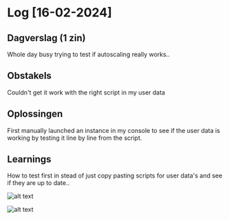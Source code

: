 # Log [16-02-2024]

## Dagverslag (1 zin)
Whole day busy trying to test if autoscaling really works..

## Obstakels
Couldn't get it work with the right script in my user data

## Oplossingen
First manually launched an instance in my console to see if the user data is working by testing it line by line from the script.

## Learnings
How to test first in stead of just copy pasting scripts for user data's and see if they are up to date..

![alt text](<10_includes/Scherm­afbeelding 2024-02-16 om 17.29.40.png>)

![alt text](<10_includes/Scherm­afbeelding 2024-02-16 om 17.37.09.png>)


